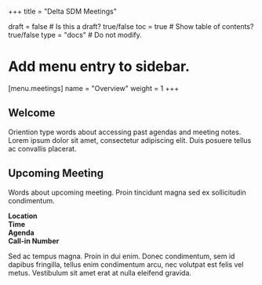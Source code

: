 +++
title = "Delta SDM Meetings"

draft = false  # Is this a draft? true/false
toc = true  # Show table of contents? true/false
type = "docs"  # Do not modify.

# Add menu entry to sidebar.
[menu.meetings]
  name = "Overview"
  weight = 1
+++

## Welcome

Oriention type words about accessing past agendas and meeting notes. Lorem ipsum dolor sit amet, consectetur adipiscing elit. Duis posuere tellus ac convallis placerat. 

## Upcoming Meeting
Words about upcoming meeting. Proin tincidunt magna sed ex sollicitudin condimentum. 

**Location**   
**Time**    
**Agenda**    
**Call-in Number**

Sed ac tempus magna. Proin in dui enim. Donec condimentum, sem id dapibus fringilla, tellus enim condimentum arcu, nec volutpat est felis vel metus. Vestibulum sit amet erat at nulla eleifend gravida.

